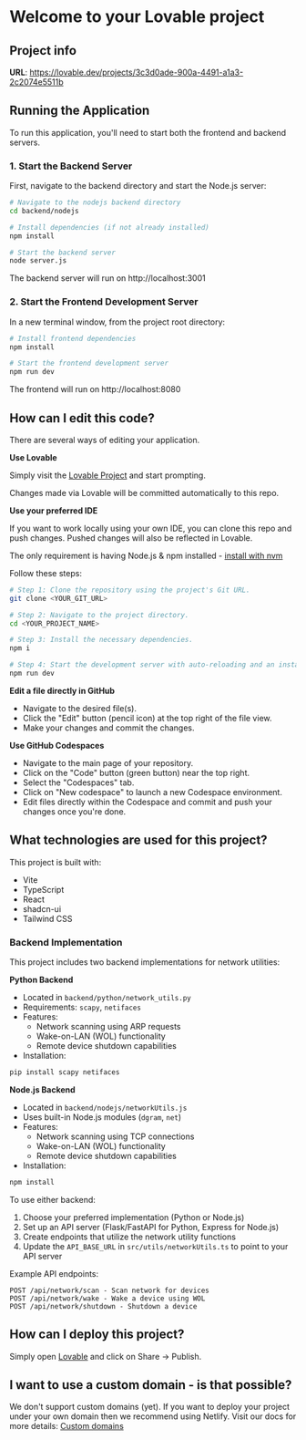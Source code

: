 # Welcome to your Lovable project

## Project info

**URL**: https://lovable.dev/projects/3c3d0ade-900a-4491-a1a3-2c2074e5511b

## Running the Application

To run this application, you'll need to start both the frontend and backend servers.

### 1. Start the Backend Server

First, navigate to the backend directory and start the Node.js server:

```sh
# Navigate to the nodejs backend directory
cd backend/nodejs

# Install dependencies (if not already installed)
npm install

# Start the backend server
node server.js
```

The backend server will run on http://localhost:3001

### 2. Start the Frontend Development Server

In a new terminal window, from the project root directory:

```sh
# Install frontend dependencies
npm install

# Start the frontend development server
npm run dev
```

The frontend will run on http://localhost:8080

## How can I edit this code?

There are several ways of editing your application.

**Use Lovable**

Simply visit the [Lovable Project](https://lovable.dev/projects/3c3d0ade-900a-4491-a1a3-2c2074e5511b) and start prompting.

Changes made via Lovable will be committed automatically to this repo.

**Use your preferred IDE**

If you want to work locally using your own IDE, you can clone this repo and push changes. Pushed changes will also be reflected in Lovable.

The only requirement is having Node.js & npm installed - [install with nvm](https://github.com/nvm-sh/nvm#installing-and-updating)

Follow these steps:

```sh
# Step 1: Clone the repository using the project's Git URL.
git clone <YOUR_GIT_URL>

# Step 2: Navigate to the project directory.
cd <YOUR_PROJECT_NAME>

# Step 3: Install the necessary dependencies.
npm i

# Step 4: Start the development server with auto-reloading and an instant preview.
npm run dev
```

**Edit a file directly in GitHub**

- Navigate to the desired file(s).
- Click the "Edit" button (pencil icon) at the top right of the file view.
- Make your changes and commit the changes.

**Use GitHub Codespaces**

- Navigate to the main page of your repository.
- Click on the "Code" button (green button) near the top right.
- Select the "Codespaces" tab.
- Click on "New codespace" to launch a new Codespace environment.
- Edit files directly within the Codespace and commit and push your changes once you're done.

## What technologies are used for this project?

This project is built with:

- Vite
- TypeScript
- React
- shadcn-ui
- Tailwind CSS

### Backend Implementation

This project includes two backend implementations for network utilities:

**Python Backend**
- Located in `backend/python/network_utils.py`
- Requirements: `scapy`, `netifaces`
- Features:
  - Network scanning using ARP requests
  - Wake-on-LAN (WOL) functionality
  - Remote device shutdown capabilities
- Installation:
```sh
pip install scapy netifaces
```

**Node.js Backend**
- Located in `backend/nodejs/networkUtils.js`
- Uses built-in Node.js modules (`dgram`, `net`)
- Features:
  - Network scanning using TCP connections
  - Wake-on-LAN (WOL) functionality
  - Remote device shutdown capabilities
- Installation:
```sh
npm install
```

To use either backend:
1. Choose your preferred implementation (Python or Node.js)
2. Set up an API server (Flask/FastAPI for Python, Express for Node.js)
3. Create endpoints that utilize the network utility functions
4. Update the `API_BASE_URL` in `src/utils/networkUtils.ts` to point to your API server

Example API endpoints:
```
POST /api/network/scan - Scan network for devices
POST /api/network/wake - Wake a device using WOL
POST /api/network/shutdown - Shutdown a device
```

## How can I deploy this project?

Simply open [Lovable](https://lovable.dev/projects/3c3d0ade-900a-4491-a1a3-2c2074e5511b) and click on Share -> Publish.

## I want to use a custom domain - is that possible?

We don't support custom domains (yet). If you want to deploy your project under your own domain then we recommend using Netlify. Visit our docs for more details: [Custom domains](https://docs.lovable.dev/tips-tricks/custom-domain/)